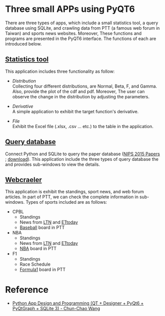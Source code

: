 # Three small APPs using PyQT6
There are three types of apps, which include a small statistics tool, a query database using SQLite, and crawling data from PTT (a famous web forum in Taiwan) and sports news websites. Moreover, These functions and programs are presented in the PyQT6 interface. The functions of each are introduced below.

## [Statistics tool](/statistics_tool/)
This application includes three functionality as follow:

* _Distribution_ <br>
  Collecting four different distributions, are Normal, Beta, F, and Gamma. Also, provide the plot of the cdf and pdf. Moreover, The user can observe the change in the distribution by adjusting the parameters.

* _Derivative_ <br>
    A simple application to exhibit the target function's derivative.      

* _File_ <br>
    Exhibit the Excel file (.xlsx, .csv ... etc.) to the table in the application.


## [Query database](/sqlite_query/)
Connect Python and SQLite to query the paper database ([NIPS 2015 Papers](https://www.kaggle.com/datasets/benhamner/nips-2015-papers) ; [download](https://ntpuccw.blog/qt-designer-pyqt-sqlite-%e8%b3%87%e6%96%99%e5%ba%ab%e7%9a%84%e6%8a%80%e8%a1%93%e8%88%87%e6%87%89%e7%94%a8/)). This application include the three types of query database the and provides sub-windows to view the details.

## [Webcraeler](/webcrawler/)
This application is exhibit the standings, sport news, and web forum articles. In part of PTT, we can check the complete information in sub-windows. Types of sports included are as follows:

* CPBL
  * Standings
  * News from [LTN](https://sports.ltn.com.tw/cpbl) and [ETtoday](https://sports.ettoday.net/news-list/%E6%A3%92%E7%90%83/%E4%B8%AD%E8%81%B7/)
  * [Baseball](https://www.ptt.cc/bbs/Baseball/index.html) board in PTT
* NBA
  * Standings
  * News from [LTN](https://sports.ltn.com.tw/cpbl) and [ETtoday](https://sports.ettoday.net/news-list/%E7%B1%83%E7%90%83/NBA/)
  * [NBA](https://www.ptt.cc/bbs/NBA/index.html) board in PTT
* F1
  * Standings
  * Race Schedule
  * [Formula1](https://www.ptt.cc/bbs/FORMULA1/index.html) board in PTT

# Reference
* [Python App Design and Programming (QT + Designer + PyQt6 + PyQtGraph + SQLite 3) - Chun-Chao Wang](https://ntpuccw.blog/python-in-learning/)
